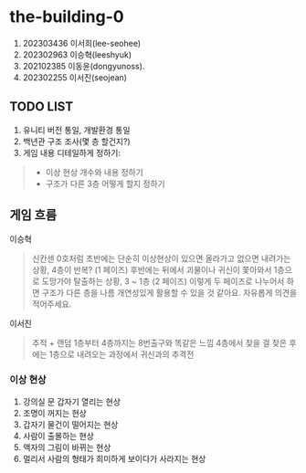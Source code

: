 # the-building-0
1. 202303436 이서희(lee-seohee)
2. 202302963 이승혁(leeshyuk)
3. 202102385 이동윤(dongyunoss).
4. 202302255 이서진(seojean)

## TODO LIST
1. 유니티 버전 통일, 개발환경 통일
2. 백년관 구조 조사(몇 층 할건지?)
3. 게임 내용 디테일하게 정하기:
>  * 이상 현상 개수와 내용 정하기
>  * 구조가 다른 3층 어떻게 할지 정하기

## 게임 흐름
이승혁
> 신칸센 0호처럼
> 초반에는 단순히 이상현상이 있으면 올라가고 없으면 내려가는 상황, 4층이 반복? (1 페이즈)
> 후반에는 뒤에서 괴물이나 귀신이 쫓아와서 1층으로 도망가야 탈출하는 상황, 3 ~ 1층 (2 페이즈)
> 이렇게 두 페이즈로 나누어서 하면 구조가 다른 층을 나름 개연성있게 활용할 수 있을 것 같아요.
> 자유롭게 의견을 적어주세요.

이서진
> 추적 + 랜덤
> 1층부터 4층까지는 8번출구와 똑같은 느낌
> 4층에서 찾을 걸 찾은 후에는 1층으로 내려오는 과정에서 귀신과의 추격전


### 이상 현상
1. 강의실 문 갑자기 열리는 현상
2. 조명이 꺼지는 현상
3. 갑자기 물건이 떨어지는 현상
4. 사람이 출몰하는 현상
5. 액자의 그림이 바뀌는 현상
6. 멀리서 사람의 형태가 희미하게 보이다가 사라지는 현상

